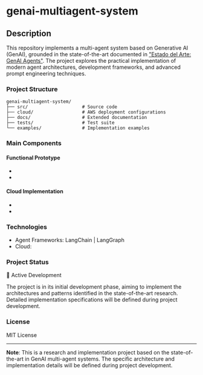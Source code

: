 # genai-multiagent-system

## Description

This repository implements a multi-agent system based on Generative AI (GenAI), grounded in the state-of-the-art documented in ["Estado del Arte: GenAI Agents"]([https://docs.google.com/document/d/1abc123xyz/edit](https://docs.google.com/document/d/13dedG051DTHcbVi1xIPjZ8Q2FcaemCU8Si0RNsV0C94/edit?usp=sharing)). The project explores the practical implementation of modern agent architectures, development frameworks, and advanced prompt engineering techniques.

### Project Structure

```
genai-multiagent-system/
├── src/                    # Source code
├── cloud/                  # AWS deployment configurations
├── docs/                   # Extended documentation
├── tests/                  # Test suite
└── examples/               # Implementation examples
```

### Main Components

#### Functional Prototype

-

-

#### Cloud Implementation

-

-

### Technologies

- Agent Frameworks: LangChain | LangGraph
- Cloud: 

### Project Status

🚧 Active Development

The project is in its initial development phase, aiming to implement the architectures and patterns identified in the state-of-the-art research. Detailed implementation specifications will be defined during project development.


### License

MIT License

---

**Note**: This is a research and implementation project based on the state-of-the-art in GenAI multi-agent systems. The specific architecture and implementation details will be defined during project development.

